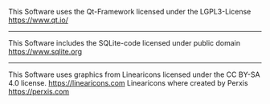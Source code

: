 This Software uses the Qt-Framework licensed under the LGPL3-License 
https://www.qt.io/

-------

This Software includes the SQLite-code licensed under public domain 
https://www.sqlite.org

-------

This Software uses graphics from Linearicons licensed under the CC BY-SA 4.0 license.
https://linearicons.com 
Linearicons where created by Perxis https://perxis.com
